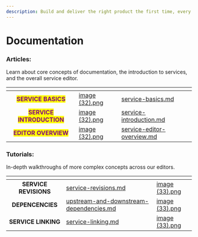 ```yaml
---
description: Build and deliver the right product the first time, every time.
---
```


# Documentation

### Articles:

Learn about core concepts of documentation, the introduction to services, and the overall service editor.

<table data-view="cards"><thead><tr><th align="center"></th><th data-hidden data-card-cover data-type="files"></th><th data-hidden data-card-target data-type="content-ref"></th></tr></thead><tbody><tr><td align="center"><mark style="color:purple;"><strong>SERVICE BASICS</strong></mark></td><td><a href="../../.gitbook/assets/image (32).png">image (32).png</a></td><td><a href="service-basics.md">service-basics.md</a></td></tr><tr><td align="center"><mark style="color:purple;"><strong>SERVICE INTRODUCTION</strong></mark></td><td><a href="../../.gitbook/assets/image (32).png">image (32).png</a></td><td><a href="service-introduction.md">service-introduction.md</a></td></tr><tr><td align="center"><mark style="color:purple;"><strong>EDITOR OVERVIEW</strong></mark></td><td><a href="../../.gitbook/assets/image (32).png">image (32).png</a></td><td><a href="service-editor-overview.md">service-editor-overview.md</a></td></tr></tbody></table>

### Tutorials:

In-depth walkthroughs of more complex concepts across our editors.

<table data-view="cards"><thead><tr><th align="center"></th><th data-hidden data-card-target data-type="content-ref"></th><th data-hidden data-card-cover data-type="files"></th></tr></thead><tbody><tr><td align="center"><strong>SERVICE REVISIONS</strong></td><td><a href="service-revisions.md">service-revisions.md</a></td><td><a href="../../.gitbook/assets/image (33).png">image (33).png</a></td></tr><tr><td align="center"><strong>DEPENCENCIES</strong></td><td><a href="upstream-and-downstream-dependencies.md">upstream-and-downstream-dependencies.md</a></td><td><a href="../../.gitbook/assets/image (33).png">image (33).png</a></td></tr><tr><td align="center"><strong>SERVICE LINKING</strong></td><td><a href="service-linking.md">service-linking.md</a></td><td><a href="../../.gitbook/assets/image (33).png">image (33).png</a></td></tr></tbody></table>

